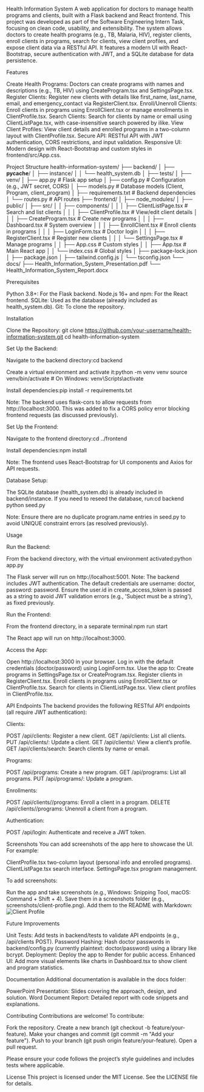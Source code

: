 Health Information System
A web application for doctors to manage health programs and clients, built with a Flask backend and React frontend. This project was developed as part of the Software Engineering Intern Task, focusing on clean code, usability, and extensibility.
The system allows doctors to create health programs (e.g., TB, Malaria, HIV), register clients, enroll clients in programs, search for clients, view client profiles, and expose client data via a RESTful API. It features a modern UI with React-Bootstrap, secure authentication with JWT, and a SQLite database for data persistence.

Features

Create Health Programs: Doctors can create programs with names and descriptions (e.g., TB, HIV) using CreateProgram.tsx and SettingsPage.tsx.
Register Clients: Register new clients with details like first_name, last_name, email, and emergency_contact via RegisterClient.tsx.
Enroll/Unenroll Clients: Enroll clients in programs using EnrollClient.tsx or manage enrollments in ClientProfile.tsx.
Search Clients: Search for clients by name or email using ClientListPage.tsx, with case-insensitive search powered by ilike.
View Client Profiles: View client details and enrolled programs in a two-column layout with ClientProfile.tsx.
Secure API: RESTful API with JWT authentication, CORS restrictions, and input validation.
Responsive UI: Modern design with React-Bootstrap and custom styles in frontend/src/App.css.


Project Structure
health-information-system/
├── backend/
│   ├── __pycache__/
│   ├── instance/
│   │   └── health_system.db
│   ├── tests/
│   ├── venv/
│   ├── app.py              # Flask app setup
│   ├── config.py           # Configuration (e.g., JWT secret, CORS)
│   ├── models.py           # Database models (Client, Program, client_program)
│   ├── requirements.txt    # Backend dependencies
│   └── routes.py           # API routes
├── frontend/
│   ├── node_modules/
│   ├── public/
│   ├── src/
│   │   ├── components/
│   │   │   ├── ClientListPage.tsx    # Search and list clients
│   │   │   ├── ClientProfile.tsx     # View/edit client details
│   │   │   ├── CreateProgram.tsx     # Create new programs
│   │   │   ├── Dashboard.tsx         # System overview
│   │   │   ├── EnrollClient.tsx      # Enroll clients in programs
│   │   │   ├── LoginForm.tsx         # Doctor login
│   │   │   ├── RegisterClient.tsx    # Register new clients
│   │   │   └── SettingsPage.tsx      # Manage programs
│   │   ├── App.css                   # Custom styles
│   │   ├── App.tsx                   # Main React app
│   │   └── index.css                 # Global styles
│   ├── package-lock.json
│   ├── package.json
│   ├── tailwind.config.js
│   └── tsconfig.json
└── docs/
    ├── Health_Information_System_Presentation.pdf
    └── Health_Information_System_Report.docx


Prerequisites

Python 3.8+: For the Flask backend.
Node.js 16+ and npm: For the React frontend.
SQLite: Used as the database (already included as health_system.db).
Git: To clone the repository.


Installation

Clone the Repository:
git clone https://github.com/your-username/health-information-system.git
cd health-information-system


Set Up the Backend:

Navigate to the backend directory:cd backend


Create a virtual environment and activate it:python -m venv venv
source venv/bin/activate  # On Windows: venv\Scripts\activate


Install dependencies:pip install -r requirements.txt


Note: The backend uses flask-cors to allow requests from http://localhost:3000. This was added to fix a CORS policy error blocking frontend requests (as discussed previously).


Set Up the Frontend:

Navigate to the frontend directory:cd ../frontend


Install dependencies:npm install


Note: The frontend uses React-Bootstrap for UI components and Axios for API requests.


Database Setup:

The SQLite database (health_system.db) is already included in backend/instance.
If you need to reseed the database, run:cd backend
python seed.py


Note: Ensure there are no duplicate program.name entries in seed.py to avoid UNIQUE constraint errors (as resolved previously).




Usage

Run the Backend:

From the backend directory, with the virtual environment activated:python app.py


The Flask server will run on http://localhost:5001.
Note: The backend includes JWT authentication. The default credentials are username: doctor, password: password. Ensure the user.id in create_access_token is passed as a string to avoid JWT validation errors (e.g., 'Subject must be a string'), as fixed previously.


Run the Frontend:

From the frontend directory, in a separate terminal:npm run start


The React app will run on http://localhost:3000.


Access the App:

Open http://localhost:3000 in your browser.
Log in with the default credentials (doctor/password) using LoginForm.tsx.
Use the app to:
Create programs in SettingsPage.tsx or CreateProgram.tsx.
Register clients in RegisterClient.tsx.
Enroll clients in programs using EnrollClient.tsx or ClientProfile.tsx.
Search for clients in ClientListPage.tsx.
View client profiles in ClientProfile.tsx.






API Endpoints
The backend provides the following RESTful API endpoints (all require JWT authentication):

Clients:

POST /api/clients: Register a new client.
GET /api/clients: List all clients.
PUT /api/clients/<id>: Update a client.
GET /api/clients/<id>: View a client’s profile.
GET /api/clients/search: Search clients by name or email.


Programs:

POST /api/programs: Create a new program.
GET /api/programs: List all programs.
PUT /api/programs/<id>: Update a program.


Enrollments:

POST /api/clients/<id>/programs: Enroll a client in a program.
DELETE /api/clients/<id>/programs: Unenroll a client from a program.


Authentication:

POST /api/login: Authenticate and receive a JWT token.




Screenshots
You can add screenshots of the app here to showcase the UI. For example:

ClientProfile.tsx two-column layout (personal info and enrolled programs).
ClientListPage.tsx search interface.
SettingsPage.tsx program management.

To add screenshots:

Run the app and take screenshots (e.g., Windows: Snipping Tool, macOS: Command + Shift + 4).
Save them in a screenshots folder (e.g., screenshots/client-profile.png).
Add them to the README with Markdown:  ![Client Profile](screenshots/client-profile.png)




Future Improvements

Unit Tests: Add tests in backend/tests to validate API endpoints (e.g., /api/clients POST).
Password Hashing: Hash doctor passwords in backend/config.py (currently plaintext: doctor/password) using a library like bcrypt.
Deployment: Deploy the app to Render for public access.
Enhanced UI: Add more visual elements like charts in Dashboard.tsx to show client and program statistics.


Documentation
Additional documentation is available in the docs folder:

PowerPoint Presentation: Slides covering the approach, design, and solution.
Word Document Report: Detailed report with code snippets and explanations.


Contributing
Contributions are welcome! To contribute:

Fork the repository.
Create a new branch (git checkout -b feature/your-feature).
Make your changes and commit (git commit -m "Add your feature").
Push to your branch (git push origin feature/your-feature).
Open a pull request.

Please ensure your code follows the project’s style guidelines and includes tests where applicable.

License
This project is licensed under the MIT License. See the LICENSE file for details.
